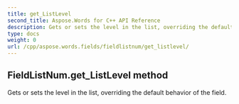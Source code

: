 ```yaml
---
title: get_ListLevel
second_title: Aspose.Words for C++ API Reference
description: Gets or sets the level in the list, overriding the default behavior of the field. 
type: docs
weight: 0
url: /cpp/aspose.words.fields/fieldlistnum/get_listlevel/
---
```

## FieldListNum.get_ListLevel method


Gets or sets the level in the list, overriding the default behavior of the field. 

